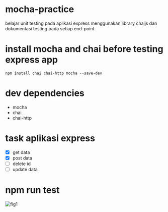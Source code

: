 # mocha-practice
belajar unit testing pada aplikasi express menggunakan library chaijs dan dokumentasi
testing pada setiap end-point
# install mocha and chai before testing express app
`npm install chai chai-http mocha --save-dev`


# dev dependencies
- mocha
- chai
- chai-http

# task aplikasi express
- [x] get data
- [x] post data
- [ ] delete id
- [ ] update data
# npm run test
![fig1](https://i.ibb.co/HnJP6X5/image.png)
